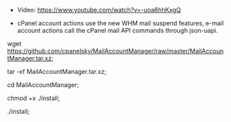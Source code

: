 - Video: https://www.youtube.com/watch?v=-uoa6hhKxgQ

- cPanel account actions use the new WHM mail suspend features, e-mail account actions call the cPanel mail API commands through json-uapi.

wget https://github.com/cpanelsky/MailAccountManager/raw/master/MailAccountManager.tar.xz;

tar -xf MailAccountManager.tar.xz;

cd MailAccountManager;

chmod +x ./install;

./install;

